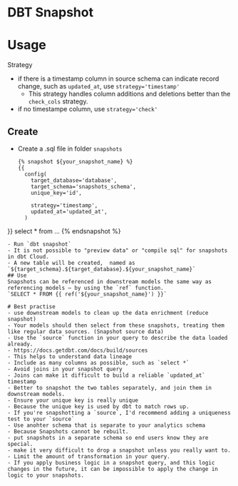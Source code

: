 # DBT Snapshot
# Usage
Strategy
- if there is a timestamp column in source schema can indicate record change, such as `updated_at`, use `strategy='timestamp'`
  - This strategy handles column additions and deletions better than the `check_cols` strategy.
- if no timestampe column, use `strategy='check'` 

## Create
- Create a .sql file in folder `snapshots`
  ```
  {% snapshot ${your_snapshot_name} %}
  {{
    config(
      target_database='database',
      target_schema='snapshots_schema',
      unique_key='id',

      strategy='timestamp',
      updated_at='updated_at',
    )
}}
  select * from ...
  {% endsnapshot %}
  ```
- Run `dbt snapshot`
  - It is not possible to "preview data" or "compile sql" for snapshots in dbt Cloud.
- A new table will be created,  named as `${target_schema}.${target_database}.${your_snapshot_name}`
## Use
Snapshots can be referenced in downstream models the same way as referencing models — by using the `ref` function.
`SELECT * FROM {{ ref('${your_snapshot_name}') }}`

# Best practise
- use downstream models to clean up the data enrichment (reduce snapshot)
- Your models should then select from these snapshots, treating them like regular data sources. (Snapshot source data)
- Use the `source` function in your query to describe the data loaded already. 
  - https://docs.getdbt.com/docs/build/sources
  - This helps to understand data lineage
- Include as many columns as possible, such as `select *`
- Avoid joins in your snapshot query
  - Joins can make it difficult to build a reliable `updated_at` timestamp
  - Better to snapshot the two tables separately, and join them in downstream models.
- Ensure your unique key is really unique
  - Because the unique key is used by dbt to match rows up.
  - If you're snapshotting a `source`, I'd recommend adding a uniqueness test to your `source`
- Use anohter schema that is separate to your analytics schema
  - Because Snapshots cannot be rebuilt.
  - put snapshots in a separate schema so end users know they are special.
  - make it very difficult to drop a snapshot unless you really want to.
- Limit the amount of transformation in your query.
  - If you apply business logic in a snapshot query, and this logic changes in the future, it can be impossible to apply the change in logic to your snapshots.
